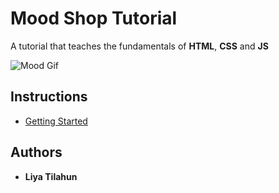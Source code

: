 # Mood Shop Tutorial

A tutorial that teaches the fundamentals of **HTML**, **CSS** and **JS**

![Mood Gif](P01-Getting-Started/assets/01_getting-started_mood.gif "mood gif")

## Instructions 

- [Getting Started](P01-Getting-Started)


## Authors

* **Liya Tilahun** 